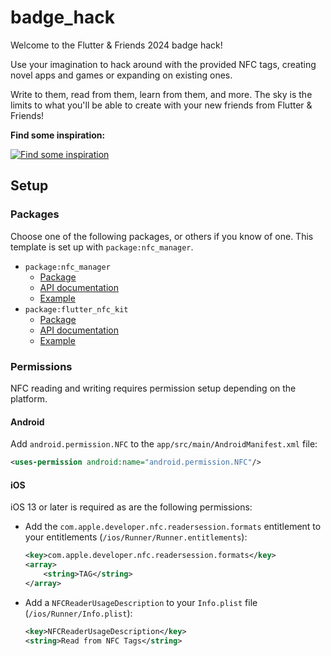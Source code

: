 # badge_hack

Welcome to the Flutter & Friends 2024 badge hack!

Use your imagination to hack around with the provided NFC tags,
creating novel apps and games or expanding on existing ones.

Write to them, read from them, learn from them, and more.
The sky is the limits to what you'll be able to create with
your new friends from Flutter & Friends!

**Find some inspiration:**

[![Find some inspiration](https://i.ytimg.com/vi/3cqamQYBiSA/sddefault.jpg)](https://www.youtube.com/watch?v=3cqamQYBiSA)

## Setup

### Packages

Choose one of the following packages, or others if you know of one.
This template is set up with `package:nfc_manager`.

- `package:nfc_manager`
  - [Package](https://pub.dev/package/nfc_manager)
  - [API documentation](https://pub.dev/documentation/nfc_manager)
  - [Example](https://github.com/okadan/flutter-nfc-manager/blob/master/example/lib/main.dart)
- `package:flutter_nfc_kit`
  - [Package](https://pub.dev/package/flutter_nfc_kit)
  - [API documentation](https://pub.dev/documentation/flutter_nfc_kit)
  - [Example](https://github.com/nfcim/flutter_nfc_kit/blob/master/example/lib/main.dart)

### Permissions

NFC reading and writing requires permission setup depending on the platform.

#### Android

Add `android.permission.NFC` to the `app/src/main/AndroidManifest.xml` file:

```xml
<uses-permission android:name="android.permission.NFC"/>
```

#### iOS

iOS 13 or later is required as are the following permissions:

- Add the `com.apple.developer.nfc.readersession.formats` entitlement
  to your entitlements (`/ios/Runner/Runner.entitlements`):

  ```xml
  <key>com.apple.developer.nfc.readersession.formats</key>
  <array>
      <string>TAG</string>
  </array>
  ```

- Add a `NFCReaderUsageDescription` to
  your `Info.plist` file (`/ios/Runner/Info.plist`):

  ```xml
  <key>NFCReaderUsageDescription</key>
  <string>Read from NFC Tags</string>
  ```
